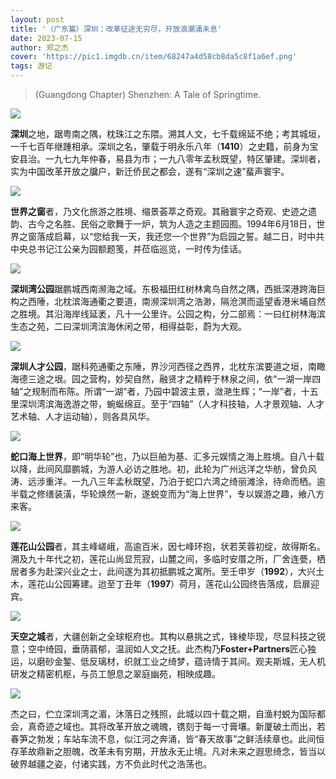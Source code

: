 ```yaml
---
layout: post
title: '（广东篇）深圳：改革征途无穷尽，开放浪潮涌未息'
date: 2023-07-15
author: 郑之杰
cover: 'https://pic1.imgdb.cn/item/68247a4d58cb8da5c8f1a6ef.png'
tags: 游记
---
```


> (Guangdong Chapter) Shenzhen: A Tale of Springtime.

![](https://pic1.imgdb.cn/item/68247a4d58cb8da5c8f1a6ef.png)

**深圳**之地，踞粤南之隅，枕珠江之东隈。溯其人文，七千载绵延不绝；考其城垣，一千七百年继踵相承。深圳之名，肇载于明永乐八年（**1410**）之史籍，前身为宝安县治。一九七九年仲春，易县为市；一九八零年孟秋既望，特区肇建。深圳者，实为中国改革开放之牖户，新迁侨民之都会，遂有“深圳之速”蜚声寰宇。

![](https://pic1.imgdb.cn/item/680a320158cb8da5c8c90a19.png)

**世界之窗**者，乃文化旅游之胜境、缩景荟萃之奇观。其融寰宇之奇观、史迹之遗韵、古今之名胜、民俗之歌舞于一炉，筑为人造之主题园囿。1994年6月18日，世界之窗落成启幕，以“您给我一天，我还您一个世界”为启园之誓。越二日，时中共中央总书记江公亲为园额题笺，并莅临巡览，一时传为佳话。

![](https://pic1.imgdb.cn/item/680a377b58cb8da5c8c90e4e.png)

**深圳湾公园**踞鹏城西南濒海之域。东极福田红树林禽鸟自然之隅，西抵深港跨海巨构之西陲，北枕滨海通衢之要道，南濒深圳湾之浩渺，隔沧溟而遥望香港米埔自然之胜境。其沿海岸线延袤，凡十一公里许。公园之构，分二部焉：一曰红树林海滨生态之苑，二曰深圳湾滨海休闲之带，相得益彰，蔚为大观。

![](https://pic1.imgdb.cn/item/680a387e58cb8da5c8c90ec1.png)

**深圳人才公园**，踞科苑通衢之东陲，界沙河西径之西界，北枕东滨要道之垣，南瞰海德三途之垠。园之营构，妙契自然，融贤才之精粹于林泉之间，依“一湖一岸四轴”之规制而布陈。所谓“一湖”者，乃园中碧波主景，潋滟生辉；“一岸”者，十五里深圳湾滨海逸游之带，蜿蜒绵亘。至于“四轴”（人才科技轴，人才景观轴、人才艺术轴、人才运动轴），则各具风华。

![](https://pic1.imgdb.cn/item/680a396158cb8da5c8c90f53.png)

**蛇口海上世界**，即“明华轮”也，乃以巨舶为基、汇多元娱情之海上胜境。自八十载以降，此间风靡鹏城，为游人必访之胜地。初，此轮为广州远洋之华舫，曾负风涛、远涉重洋。一九八三年孟秋既望，乃泊于蛇口六湾之绮丽滩涂，待命而栖。逾半载之修缮装潢，华轮焕然一新，遂蜕变而为“海上世界”，专以娱游之趣，飨八方来客。

![](https://pic1.imgdb.cn/item/680a363d58cb8da5c8c90d41.png)

**莲花山公园**者，其主峰嵯峨，高逾百米，因七峰环抱，状若芙蓉初绽，故得斯名。溯及九十年代之初，莲花山尚显荒寂，山麓之间，多临时安厝之所，厂舍连甍，栖居者多为赴深兴业之士，此间遂为其初抵鹏城之寓所。至壬申岁（**1992**），大兴土木，莲花山公园筹建。迨至丁丑年（**1997**）荷月，莲花山公园终告落成，启扉迎宾。

![](https://pic1.imgdb.cn/item/680a33cc58cb8da5c8c90b02.png)

**天空之城**者，大疆创新之全球枢府也。其构以悬挑之式，锋棱毕现，尽显科技之锐意；空中绮园，垂荫蓊郁，温润如人文之抚。此杰构乃**Foster+Partners**匠心独运，以磨砂金錾、低反璃材，织就工业之绮梦，蕴诗情于其间。观夫斯城，无人机研发之精密机枢，与员工憩息之翠庭幽苑，相映成趣。

![](https://pic1.imgdb.cn/item/680a34f058cb8da5c8c90be1.png)

杰之曰，伫立深圳湾之湄，沐落日之残照，此城以四十载之期，自渔村蜕为国际都会，真奇迹之域也。其将改革开放之魂魄，镌刻于每一寸膏壤。新厦破土而出，若春笋之勃发；车站车流不息，似江河之奔涌，皆“春天故事”之鲜活续章也。此间恒存革故鼎新之胆魄，改革未有穷期，开放永无止境。凡对未来之遐思绮念，皆当以破界越疆之姿，付诸实践，方不负此时代之浩荡也。
